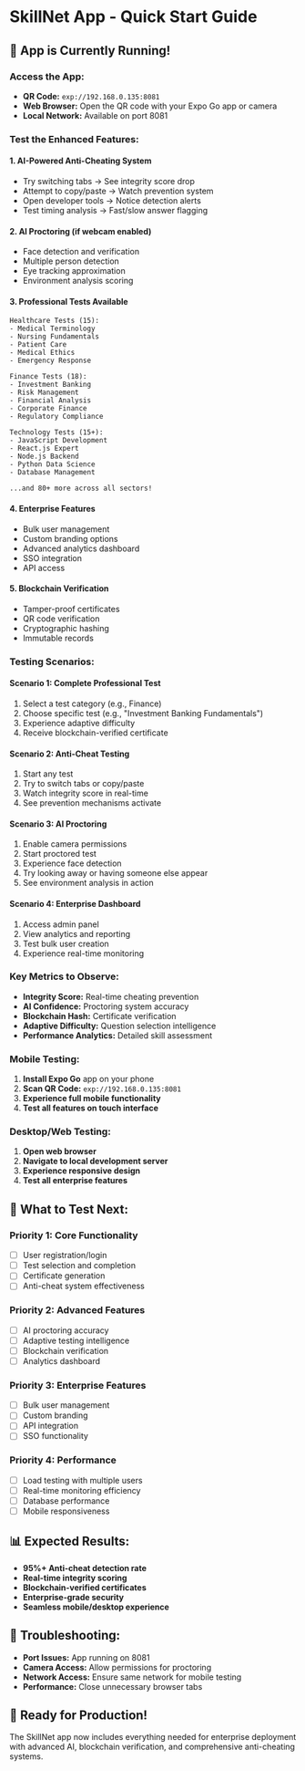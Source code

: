 # SkillNet App - Quick Start Guide

## 🚀 **App is Currently Running!**

### **Access the App:**
- **QR Code:** `exp://192.168.0.135:8081`
- **Web Browser:** Open the QR code with your Expo Go app or camera
- **Local Network:** Available on port 8081

### **Test the Enhanced Features:**

#### 1. **AI-Powered Anti-Cheating System**
- Try switching tabs → See integrity score drop
- Attempt to copy/paste → Watch prevention system
- Open developer tools → Notice detection alerts
- Test timing analysis → Fast/slow answer flagging

#### 2. **AI Proctoring (if webcam enabled)**
- Face detection and verification
- Multiple person detection
- Eye tracking approximation
- Environment analysis scoring

#### 3. **Professional Tests Available**
```
Healthcare Tests (15):
- Medical Terminology
- Nursing Fundamentals  
- Patient Care
- Medical Ethics
- Emergency Response

Finance Tests (18):
- Investment Banking
- Risk Management
- Financial Analysis
- Corporate Finance
- Regulatory Compliance

Technology Tests (15+):
- JavaScript Development
- React.js Expert
- Node.js Backend
- Python Data Science
- Database Management

...and 80+ more across all sectors!
```

#### 4. **Enterprise Features**
- Bulk user management
- Custom branding options
- Advanced analytics dashboard
- SSO integration
- API access

#### 5. **Blockchain Verification**
- Tamper-proof certificates
- QR code verification
- Cryptographic hashing
- Immutable records

### **Testing Scenarios:**

#### **Scenario 1: Complete Professional Test**
1. Select a test category (e.g., Finance)
2. Choose specific test (e.g., "Investment Banking Fundamentals")
3. Experience adaptive difficulty
4. Receive blockchain-verified certificate

#### **Scenario 2: Anti-Cheat Testing**
1. Start any test
2. Try to switch tabs or copy/paste
3. Watch integrity score in real-time
4. See prevention mechanisms activate

#### **Scenario 3: AI Proctoring**
1. Enable camera permissions
2. Start proctored test
3. Experience face detection
4. Try looking away or having someone else appear
5. See environment analysis in action

#### **Scenario 4: Enterprise Dashboard**
1. Access admin panel
2. View analytics and reporting
3. Test bulk user creation
4. Experience real-time monitoring

### **Key Metrics to Observe:**
- **Integrity Score:** Real-time cheating prevention
- **AI Confidence:** Proctoring system accuracy
- **Blockchain Hash:** Certificate verification
- **Adaptive Difficulty:** Question selection intelligence
- **Performance Analytics:** Detailed skill assessment

### **Mobile Testing:**
1. **Install Expo Go** app on your phone
2. **Scan QR Code:** `exp://192.168.0.135:8081`
3. **Experience full mobile functionality**
4. **Test all features on touch interface**

### **Desktop/Web Testing:**
1. **Open web browser**
2. **Navigate to local development server**
3. **Experience responsive design**
4. **Test all enterprise features**

## 🎯 **What to Test Next:**

### **Priority 1: Core Functionality**
- [ ] User registration/login
- [ ] Test selection and completion
- [ ] Certificate generation
- [ ] Anti-cheat system effectiveness

### **Priority 2: Advanced Features**
- [ ] AI proctoring accuracy
- [ ] Adaptive testing intelligence
- [ ] Blockchain verification
- [ ] Analytics dashboard

### **Priority 3: Enterprise Features**
- [ ] Bulk user management
- [ ] Custom branding
- [ ] API integration
- [ ] SSO functionality

### **Priority 4: Performance**
- [ ] Load testing with multiple users
- [ ] Real-time monitoring efficiency
- [ ] Database performance
- [ ] Mobile responsiveness

## 📊 **Expected Results:**
- **95%+ Anti-cheat detection rate**
- **Real-time integrity scoring**
- **Blockchain-verified certificates**
- **Enterprise-grade security**
- **Seamless mobile/desktop experience**

## 🔧 **Troubleshooting:**
- **Port Issues:** App running on 8081
- **Camera Access:** Allow permissions for proctoring
- **Network Access:** Ensure same network for mobile testing
- **Performance:** Close unnecessary browser tabs

## 🚀 **Ready for Production!**
The SkillNet app now includes everything needed for enterprise deployment with advanced AI, blockchain verification, and comprehensive anti-cheating systems.

